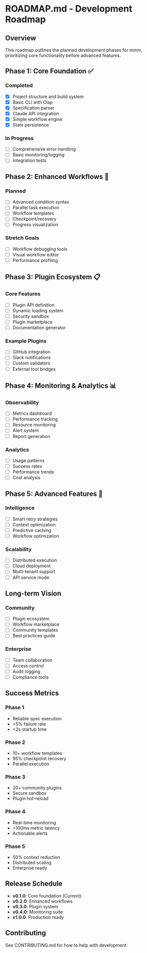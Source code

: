 # ROADMAP.md - Development Roadmap

## Overview

This roadmap outlines the planned development phases for mmm, prioritizing core functionality before advanced features.

## Phase 1: Core Foundation ✅

### Completed
- [x] Project structure and build system
- [x] Basic CLI with Clap
- [x] Specification parser
- [x] Claude API integration
- [x] Simple workflow engine
- [x] State persistence

### In Progress
- [ ] Comprehensive error handling
- [ ] Basic monitoring/logging
- [ ] Integration tests

## Phase 2: Enhanced Workflows 🚧

### Planned
- [ ] Advanced condition syntax
- [ ] Parallel task execution
- [ ] Workflow templates
- [ ] Checkpoint/recovery
- [ ] Progress visualization

### Stretch Goals
- [ ] Workflow debugging tools
- [ ] Visual workflow editor
- [ ] Performance profiling

## Phase 3: Plugin Ecosystem 📋

### Core Features
- [ ] Plugin API definition
- [ ] Dynamic loading system
- [ ] Security sandbox
- [ ] Plugin marketplace
- [ ] Documentation generator

### Example Plugins
- [ ] GitHub integration
- [ ] Slack notifications
- [ ] Custom validators
- [ ] External tool bridges

## Phase 4: Monitoring & Analytics 📊

### Observability
- [ ] Metrics dashboard
- [ ] Performance tracking
- [ ] Resource monitoring
- [ ] Alert system
- [ ] Report generation

### Analytics
- [ ] Usage patterns
- [ ] Success rates
- [ ] Performance trends
- [ ] Cost analysis

## Phase 5: Advanced Features 🚀

### Intelligence
- [ ] Smart retry strategies
- [ ] Context optimization
- [ ] Predictive caching
- [ ] Workflow optimization

### Scalability
- [ ] Distributed execution
- [ ] Cloud deployment
- [ ] Multi-tenant support
- [ ] API service mode

## Long-term Vision

### Community
- [ ] Plugin ecosystem
- [ ] Workflow marketplace
- [ ] Community templates
- [ ] Best practices guide

### Enterprise
- [ ] Team collaboration
- [ ] Access control
- [ ] Audit logging
- [ ] Compliance tools

## Success Metrics

### Phase 1
- Reliable spec execution
- <5% failure rate
- <2s startup time

### Phase 2
- 10+ workflow templates
- 95% checkpoint recovery
- Parallel execution

### Phase 3
- 20+ community plugins
- Secure sandbox
- Plugin hot-reload

### Phase 4
- Real-time monitoring
- <100ms metric latency
- Actionable alerts

### Phase 5
- 50% context reduction
- Distributed scaling
- Enterprise ready

## Release Schedule

- **v0.1.0**: Core foundation (Current)
- **v0.2.0**: Enhanced workflows
- **v0.3.0**: Plugin system
- **v0.4.0**: Monitoring suite
- **v1.0.0**: Production ready

## Contributing

See CONTRIBUTING.md for how to help with development.
